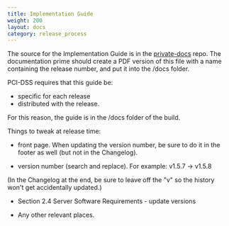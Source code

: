 ```yaml
---
title: Implementation Guide 
weight: 200
layout: docs
category: release_process
---
```


The source for the Implementation Guide is in the [private-docs](https://github.com/zencart/private-docs) repo.  The documentation prime should create a PDF version of this file with a name containing the release number, and put it into the /docs folder.

PCI-DSS requires that this guide be: 

- specific for each release
- distributed with the release.

For this reason, the guide is in the /docs folder of the build.  
<!-- and the [Release](/release) folder for the online docs.  --> 

Things to tweak at release time: 

- front page.  When updating the version number, be sure to do it in the footer as well (but not in the Changelog). 

- version number (search and replace).  For example: 
v1.5.7 -> v1.5.8

(In the Changelog at the end, be sure to leave off the "v" so the history won't get accidentally updated.)

- Section 2.4 Server Software Requirements - update versions

- Any other relevant places.


